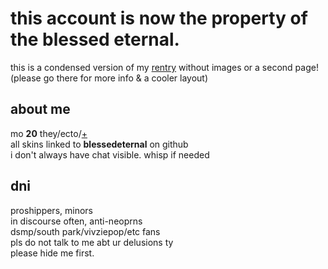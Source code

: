 # this account is now the property of the blessed eternal.
this is a condensed version of my [rentry](https://rentry.co/blessedeternal) without images or a second page!  
(please go there for more info & a cooler layout)
## about me  
mo **20** they/ecto/[+](https://pronouny.xyz/u/bubby)  
all skins linked to **blessedeternal** on github  
i don't always have chat visible. whisp if needed
## dni  
proshippers, minors  
in discourse often, anti-neoprns  
dsmp/south park/vivziepop/etc fans  
pls do not talk to me abt ur delusions ty  
please hide me first.
